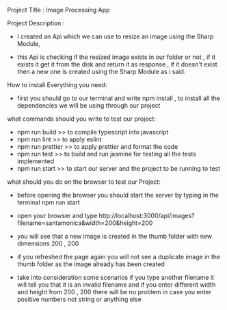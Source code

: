 Project Title : Image Processing App

Project Description :

- I created an Api which we can use to resize an image using the Sharp Module,

- this Api is checking if the resized image exists in our folder or not ,
  if it exists it get it from the disk and return it as response ,
  if it doesn't exist then a new one is created using the Sharp Module as i said.

How to install Everything you need:

- first you should go to our terminal and write npm install ,
  to install all the dependencies we will be using through our project

what commands should you write to test our project:

- npm run build >> to compile typescript into javascript
- npm run lint >> to apply eslint
- npm run prettier >> to apply prettier and format the code
- npm run test >> to build and run jasmine for testing all the tests implemented
- npm run start >> to start our server and the project to be running to test

what should you do on the browser to test our Project:

- before opening the browser you should start the server by typing in the terminal npm run start

- open your browser and type http://localhost:3000/api/images?filename=santamonica&width=200&height=200

- you will see that a new image is created in the thumb folder with new dimensions 200 , 200
- if you refreshed the page again you will not see a duplicate image in the thumb folder as the image already has been created

- take into consideration some scenarios if you type another filename it will tell you that it is an invalid filename and if you enter different width and height from 200 , 200 there will be no problem in case you enter positive numbers not string or anything else
